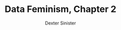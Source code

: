 ---
title: Data Feminism, Chapter 2
author: Dexter Sinister
link: "http://www.servinglibrary.org/journal/3/letter-and-spirit"
---
